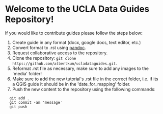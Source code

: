 # Welcome to the UCLA Data Guides Repository!

If you would like to contribute guides please follow the steps below:

1) Create guide in any format (docx, google docs, text editor, etc.)
2) Convert format to .rst using [pandoc](https://pandoc.org/).
3) Request collaborative access to the repository.
4) Clone the repository: `git clone https://github.com/albertkun/ucladataguides.git`.
5) Reformat .rst file as necessary, make sure to add any images to the 'media' folder!
6) Make sure to add the new tutorial's .rst file in the correct folder, i.e. if its a QGIS guide it should be in the 'date_for_mapping' folder.
7) Push the new content to the repository using the following commands:

~~~
  git add .
  git commit -am 'message'
  git push
~~~
